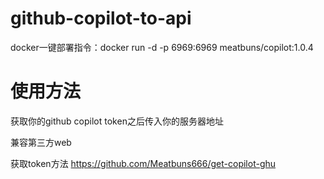 # github-copilot-to-api

docker一键部署指令：docker run -d -p 6969:6969 meatbuns/copilot:1.0.4

# 使用方法

获取你的github copilot token之后传入你的服务器地址

兼容第三方web

获取token方法 https://github.com/Meatbuns666/get-copilot-ghu
